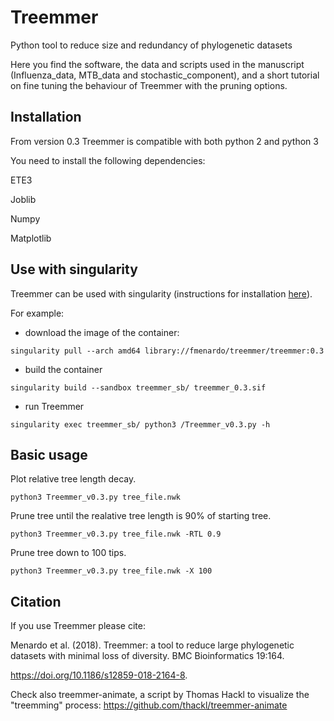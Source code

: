 # Treemmer
Python tool to reduce size and redundancy of phylogenetic datasets

Here you find the software, the data and scripts used in the manuscript (Influenza_data, MTB_data and stochastic_component), and a short tutorial on fine tuning the behaviour of Treemmer with the pruning options.

## Installation

From version 0.3 Treemmer is compatible with both python 2 and python 3 

You need to install the following dependencies:

ETE3

Joblib

Numpy

Matplotlib

## Use with singularity

Treemmer can be used with singularity (instructions for installation [here](https://docs.sylabs.io/guides/3.0/user-guide/installation.html)).

For example:

- download the image of the container:
```
singularity pull --arch amd64 library://fmenardo/treemmer/treemmer:0.3
```
- build the container
```
singularity build --sandbox treemmer_sb/ treemmer_0.3.sif
```
- run Treemmer
```
singularity exec treemmer_sb/ python3 /Treemmer_v0.3.py -h
```

## Basic usage

Plot relative tree length decay.

```
python3 Treemmer_v0.3.py tree_file.nwk
```

Prune tree until the realative tree length is 90% of starting tree.

```
python3 Treemmer_v0.3.py tree_file.nwk -RTL 0.9
```

Prune tree down to 100 tips.

```
python3 Treemmer_v0.3.py tree_file.nwk -X 100
```

## Citation

If you use Treemmer please cite:

Menardo et al. (2018). Treemmer: a tool to reduce large phylogenetic datasets with minimal loss of diversity. BMC Bioinformatics 19:164.

https://doi.org/10.1186/s12859-018-2164-8.



Check also treemmer-animate, a script by Thomas Hackl to visualize the "treemming" process: https://github.com/thackl/treemmer-animate
